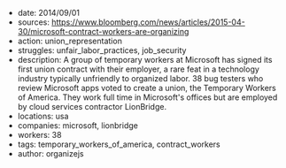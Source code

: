 - date: 2014/09/01
- sources: https://www.bloomberg.com/news/articles/2015-04-30/microsoft-contract-workers-are-organizing
- action: union_representation
- struggles: unfair_labor_practices, job_security
- description: A group of temporary workers at Microsoft has signed its first union contract with their employer, a rare feat in a technology industry typically unfriendly to organized labor. 38 bug testers who review Microsoft apps voted to create a union, the Temporary Workers of America. They work full time in Microsoft's offices but are employed by cloud services contractor LionBridge.
- locations: usa
- companies: microsoft, lionbridge
- workers: 38
- tags: temporary_workers_of_america, contract_workers
- author: organizejs
